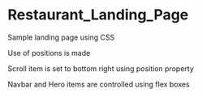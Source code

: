 # Restaurant_Landing_Page
Sample landing page using CSS

Use of positions is made

Scroll item is set to bottom right using position property

Navbar and Hero items are controlled using flex boxes